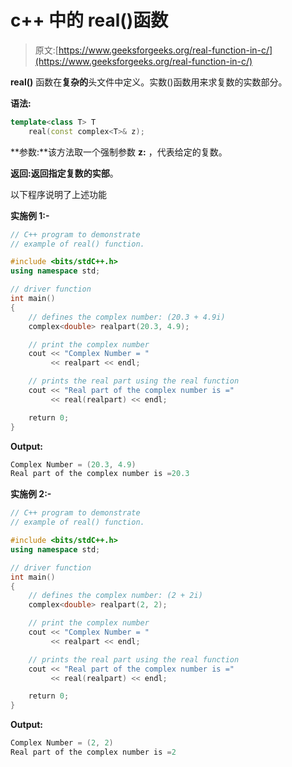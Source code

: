 # c++ 中的 real()函数

> 原文:[https://www.geeksforgeeks.org/real-function-in-c/](https://www.geeksforgeeks.org/real-function-in-c/)

**real()** 函数在**复杂的**头文件中定义。实数()函数用来求复数的实数部分。

**语法:**

```cpp
template<class T> T 
    real(const complex<T>& z);

```

**参数:**该方法取一个强制参数 **z:** ，代表给定的复数。

**返回:**返回指定复数的**实部**。

以下程序说明了上述功能

**实施例 1:-**

```cpp
// C++ program to demonstrate
// example of real() function.

#include <bits/stdC++.h>
using namespace std;

// driver function
int main()
{
    // defines the complex number: (20.3 + 4.9i)
    complex<double> realpart(20.3, 4.9);

    // print the complex number
    cout << "Complex Number = "
         << realpart << endl;

    // prints the real part using the real function
    cout << "Real part of the complex number is ="
         << real(realpart) << endl;

    return 0;
}
```

**Output:**

```cpp
Complex Number = (20.3, 4.9)
Real part of the complex number is =20.3

```

**实施例 2:-**

```cpp
// C++ program to demonstrate
// example of real() function.

#include <bits/stdC++.h>
using namespace std;

// driver function
int main()
{
    // defines the complex number: (2 + 2i)
    complex<double> realpart(2, 2);

    // print the complex number
    cout << "Complex Number = "
         << realpart << endl;

    // prints the real part using the real function
    cout << "Real part of the complex number is ="
         << real(realpart) << endl;

    return 0;
}
```

**Output:**

```cpp
Complex Number = (2, 2)
Real part of the complex number is =2

```